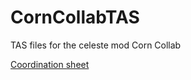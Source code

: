 # CornCollabTAS
TAS files for the celeste mod Corn Collab


[Coordination sheet](https://docs.google.com/spreadsheets/d/1CpAX0hqSaSR3Ah1EySVg9s5gnhlnVUN1gCZmr0YgqzQ/edit#gid=1897706145)
